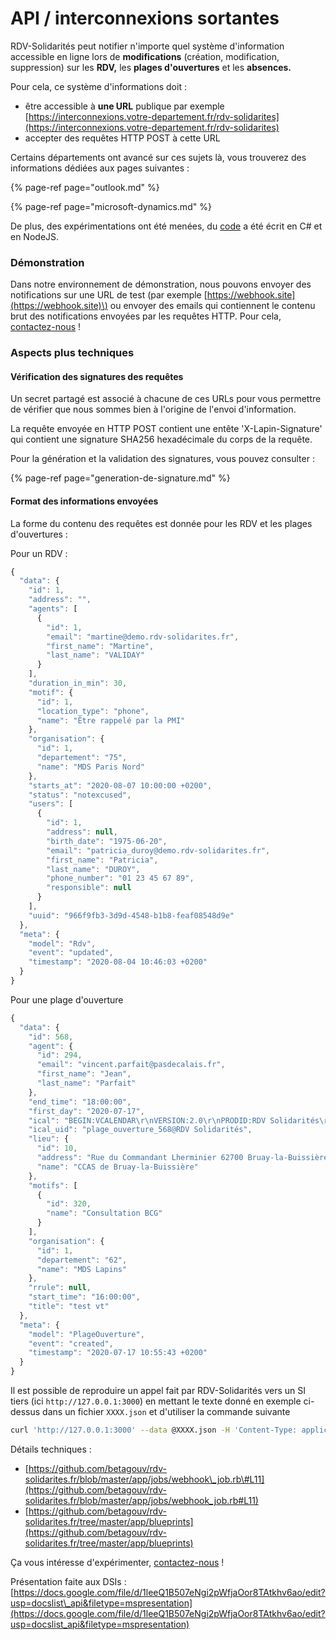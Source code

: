 # API / interconnexions sortantes

RDV-Solidarités peut notifier n'importe quel système d'information accessible en ligne lors de **modifications** \(création, modification, suppression\) sur les **RDV,** les **plages d'ouvertures** et les **absences.**

Pour cela, ce système d'informations doit :

* être accessible à **une URL** publique par exemple [https://interconnexions.votre-departement.fr/rdv-solidarites](https://interconnexions.votre-departement.fr/rdv-solidarites)
* accepter des requêtes HTTP POST à cette URL

Certains départements ont avancé sur ces sujets là, vous trouverez des informations dédiées aux pages suivantes :

{% page-ref page="outlook.md" %}

{% page-ref page="microsoft-dynamics.md" %}

De plus, des expérimentations ont été menées, du [code](https://github.com/guillett/webhook) a été écrit en C\# et en NodeJS.

### Démonstration

Dans notre environnement de démonstration, nous pouvons envoyer des notifications sur une URL de test \(par exemple [https://webhook.site](https://webhook.site)\) ou envoyer des emails qui contiennent le contenu brut des notifications envoyées par les requêtes HTTP. Pour cela, [contactez-nous](contact@rdv-solidarites.fr) !

### Aspects plus techniques

#### Vérification des signatures des requêtes

Un secret partagé est associé à chacune de ces URLs pour vous permettre de vérifier que nous sommes bien à l'origine de l'envoi d'information.

La requête envoyée en HTTP POST contient une entête 'X-Lapin-Signature' qui contient une signature SHA256 hexadécimale du corps de la requête.

Pour la génération et la validation des signatures, vous pouvez consulter :

{% page-ref page="generation-de-signature.md" %}

#### Format des informations envoyées

La forme du contenu des requêtes est donnée pour les RDV et les plages d'ouvertures :

Pour un RDV :

```javascript
{
  "data": {
    "id": 1,
    "address": "",
    "agents": [
      {
        "id": 1,
        "email": "martine@demo.rdv-solidarites.fr",
        "first_name": "Martine",
        "last_name": "VALIDAY"
      }
    ],
    "duration_in_min": 30,
    "motif": {
      "id": 1,
      "location_type": "phone",
      "name": "Être rappelé par la PMI"
    },
    "organisation": {
      "id": 1,
      "departement": "75",
      "name": "MDS Paris Nord"
    },
    "starts_at": "2020-08-07 10:00:00 +0200",
    "status": "notexcused",
    "users": [
      {
        "id": 1,
        "address": null,
        "birth_date": "1975-06-20",
        "email": "patricia_duroy@demo.rdv-solidarites.fr",
        "first_name": "Patricia",
        "last_name": "DUROY",
        "phone_number": "01 23 45 67 89",
        "responsible": null
      }
    ],
    "uuid": "966f9fb3-3d9d-4548-b1b8-feaf08548d9e"
  },
  "meta": {
    "model": "Rdv",
    "event": "updated",
    "timestamp": "2020-08-04 10:46:03 +0200"
  }
}
```

Pour une plage d'ouverture

```javascript
{
  "data": {
    "id": 568,
    "agent": {
      "id": 294,
      "email": "vincent.parfait@pasdecalais.fr",
      "first_name": "Jean",
      "last_name": "Parfait"
    },
    "end_time": "18:00:00",
    "first_day": "2020-07-17",
    "ical": "BEGIN:VCALENDAR\r\nVERSION:2.0\r\nPRODID:RDV Solidarités\r\nCALSCALE:GREGORIAN\r\nMETHOD:REQUEST\r\nBEGIN:VTIMEZONE\r\nTZID:Europe/Paris\r\nBEGIN:DAYLIGHT\r\nDTSTART:20200329T030000\r\nTZOFFSETFROM:+0100\r\nTZOFFSETTO:+0200\r\nRRULE:FREQ=YEARLY;BYDAY=-1SU;BYMONTH=3\r\nTZNAME:CEST\r\nEND:DAYLIGHT\r\nBEGIN:STANDARD\r\nDTSTART:20201025T020000\r\nTZOFFSETFROM:+0200\r\nTZOFFSETTO:+0100\r\nRRULE:FREQ=YEARLY;BYDAY=-1SU;BYMONTH=10\r\nTZNAME:CET\r\nEND:STANDARD\r\nEND:VTIMEZONE\r\nBEGIN:VEVENT\r\nDTSTAMP:20200717T085543Z\r\nUID:plage_ouverture_568@RDV Solidarités\r\nDTSTART;TZID=Europe/Paris:20200717T160000\r\nDTEND;TZID=Europe/Paris:20200717T180000\r\nCLASS:PUBLIC\r\nDESCRIPTION:\r\nLOCATION:Rue du Commandant Lherminier 62700 Bruay-la-Buissière\r\nSUMMARY:RDV Solidarités test vt\r\nATTENDEE:mailto:vincent.parfait@pasdecalais.fr\r\nEND:VEVENT\r\nEND:VCALENDAR\r\n",
    "ical_uid": "plage_ouverture_568@RDV Solidarités",
    "lieu": {
      "id": 10,
      "address": "Rue du Commandant Lherminier 62700 Bruay-la-Buissière",
      "name": "CCAS de Bruay-la-Buissière"
    },
    "motifs": [
      {
        "id": 320,
        "name": "Consultation BCG"
      }
    ],
    "organisation": {
      "id": 1,
      "departement": "62",
      "name": "MDS Lapins"
    },
    "rrule": null,
    "start_time": "16:00:00",
    "title": "test vt"
  },
  "meta": {
    "model": "PlageOuverture",
    "event": "created",
    "timestamp": "2020-07-17 10:55:43 +0200"
  }
}
```

Il est possible de reproduire un appel fait par RDV-Solidarités vers un SI tiers \(ici `http://127.0.0.1:3000`\) en mettant le texte donné en exemple ci-dessus dans un fichier `XXXX.json` et d'utiliser la commande suivante

```bash
curl 'http://127.0.0.1:3000' --data @XXXX.json -H 'Content-Type: application/json; charset=utf-8'
```

Détails techniques :

* [https://github.com/betagouv/rdv-solidarites.fr/blob/master/app/jobs/webhook\_job.rb\#L11](https://github.com/betagouv/rdv-solidarites.fr/blob/master/app/jobs/webhook_job.rb#L11)
* [https://github.com/betagouv/rdv-solidarites.fr/tree/master/app/blueprints](https://github.com/betagouv/rdv-solidarites.fr/tree/master/app/blueprints)

Ça vous intéresse d'expérimenter, [contactez-nous](contact@rdv-solidarites.fr) !

Présentation faite aux DSIs : [https://docs.google.com/file/d/1leeQ1B507eNgi2pWfjaOor8TAtkhv6ao/edit?usp=docslist\_api&filetype=mspresentation](https://docs.google.com/file/d/1leeQ1B507eNgi2pWfjaOor8TAtkhv6ao/edit?usp=docslist_api&filetype=mspresentation)


